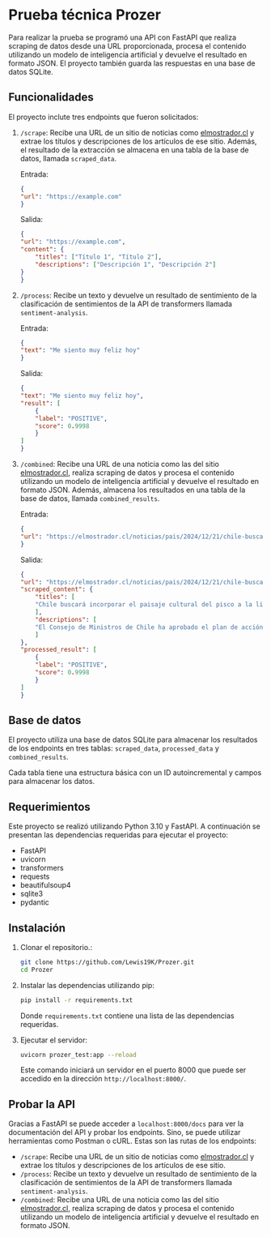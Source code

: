 # Prueba técnica Prozer

Para realizar la prueba se programó una API con FastAPI que realiza scraping de datos desde una URL proporcionada, procesa el contenido utilizando un modelo de inteligencia artificial y devuelve el resultado en formato JSON. El proyecto también guarda las respuestas en una base de datos SQLite.

## Funcionalidades

El proyecto inclute tres endpoints que fueron solicitados:

1. `/scrape`: Recibe una URL de un sitio de noticias como [elmostrador.cl](https://elmostrador.cl/) y extrae los títulos y descripciones de los artículos de ese sitio. Además, el resultado de la extracción se almacena en una tabla de la base de datos, llamada `scraped_data`.

    Entrada:

    ```json
    {
    "url": "https://example.com"
    }
    ```

    Salida:

    ```json
    {
    "url": "https://example.com",
    "content": {
        "titles": ["Título 1", "Título 2"],
        "descriptions": ["Descripción 1", "Descripción 2"]
    }
    }
    ```

2. `/process`: Recibe un texto y devuelve un resultado de sentimiento de la clasificación de sentimientos de la API de transformers llamada `sentiment-analysis`.

    Entrada:

    ```json
    {
    "text": "Me siento muy feliz hoy"
    }
    ```

    Salida:

    ```json
    {
    "text": "Me siento muy feliz hoy",
    "result": [
        {
        "label": "POSITIVE",
        "score": 0.9998
        }
    ]
    }
    ```

3. `/combined`: Recibe una URL de una noticia como las del sitio [elmostrador.cl](https://elmostrador.cl/), realiza scraping de datos y procesa el contenido utilizando un modelo de inteligencia artificial y devuelve el resultado en formato JSON. Además, almacena los resultados en una tabla de la base de datos, llamada `combined_results`.

    Entrada:

    ```json
    {
    "url": "https://elmostrador.cl/noticias/pais/2024/12/21/chile-buscara-incorporar-el-paisaje-cultural-del-pisco-a-la-lista-de-patrimonio-mundial-de-la-unesco/"
    }
    ```

    Salida:

    ```json
    {
    "url": "https://elmostrador.cl/noticias/pais/2024/12/21/chile-buscara-incorporar-el-paisaje-cultural-del-pisco-a-la-lista-de-patrimonio-mundial-de-la-unesco/",
    "scraped_content": {
        "titles": [
        "Chile buscará incorporar el paisaje cultural del pisco a la lista de patrimonio mundial de la UNESCO"
        ],
        "descriptions": [
        "El Consejo de Ministros de Chile ha aprobado el plan de acción de la Organización Mundial del Patrimonio Cultural (UNESCO) para el año 2025, que incluye la incorporación del paisaje cultural del pisco en la lista de patrimonio mundial. El plan de acción se ha presentado en el Congreso de la Unión Europea y se está en proceso de aprobación por el Consejo de Ministros de Chile."
        ]
    },
    "processed_result": [
        {
        "label": "POSITIVE",
        "score": 0.9998
        }
    ]
    }
    ```

## Base de datos

El proyecto utiliza una base de datos SQLite para almacenar los resultados de los endpoints en tres tablas: `scraped_data`, `processed_data` y `combined_results`.

Cada tabla tiene una estructura básica con un ID autoincremental y campos para almacenar los datos.

## Requerimientos

Este proyecto se realizó utilizando Python 3.10 y FastAPI. A continuación se presentan las dependencias requeridas para ejecutar el proyecto:

- FastAPI
- uvicorn
- transformers
- requests
- beautifulsoup4
- sqlite3
- pydantic

## Instalación

1. Clonar el repositorio.:

    ```bash
    git clone https://github.com/Lewis19K/Prozer.git
    cd Prozer
    ```

2. Instalar las dependencias utilizando pip:

    ```bash
    pip install -r requirements.txt
    ```

    Donde `requirements.txt` contiene una lista de las dependencias requeridas.

3. Ejecutar el servidor:

    ```bash
    uvicorn prozer_test:app --reload
    ```

    Este comando iniciará un servidor en el puerto 8000 que puede ser accedido en la dirección `http://localhost:8000/`.

## Probar la API

Gracias a FastAPI se puede acceder a `localhost:8000/docs` para ver la documentación del API y probar los endpoints. Sino, se puede utilizar herramientas como Postman o cURL. Estas son las rutas de los endpoints:

- `/scrape`: Recibe una URL de un sitio de noticias como [elmostrador.cl](https://elmostrador.cl/) y extrae los títulos y descripciones de los artículos de ese sitio.
- `/process`: Recibe un texto y devuelve un resultado de sentimiento de la clasificación de sentimientos de la API de transformers llamada `sentiment-analysis`.
- `/combined`: Recibe una URL de una noticia como las del sitio [elmostrador.cl](https://elmostrador.cl/), realiza scraping de datos y procesa el contenido utilizando un modelo de inteligencia artificial y devuelve el resultado en formato JSON.

